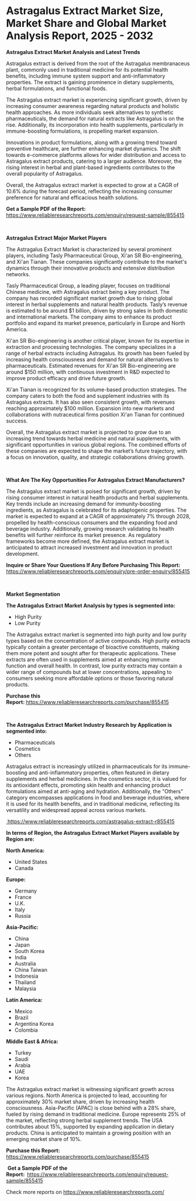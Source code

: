 <p><h1>Astragalus Extract Market Size, Market Share and Global Market Analysis Report, 2025 - 2032</h1></p><p><strong>Astragalus Extract Market Analysis and Latest Trends</strong></p>
<p><p>Astragalus extract is derived from the root of the Astragalus membranaceus plant, commonly used in traditional medicine for its potential health benefits, including immune system support and anti-inflammatory properties. The extract is gaining prominence in dietary supplements, herbal formulations, and functional foods.</p><p>The Astragalus extract market is experiencing significant growth, driven by increasing consumer awareness regarding natural products and holistic health approaches. As more individuals seek alternatives to synthetic pharmaceuticals, the demand for natural extracts like Astragalus is on the rise. Additionally, its incorporation into health supplements, particularly in immune-boosting formulations, is propelling market expansion.</p><p>Innovations in product formulations, along with a growing trend toward preventive healthcare, are further enhancing market dynamics. The shift towards e-commerce platforms allows for wider distribution and access to Astragalus extract products, catering to a larger audience. Moreover, the rising interest in herbal and plant-based ingredients contributes to the overall popularity of Astragalus.</p><p>Overall, the Astragalus extract market is expected to grow at a CAGR of 10.6% during the forecast period, reflecting the increasing consumer preference for natural and efficacious health solutions.</p></p>
<p><strong>Get a Sample PDF of the Report:&nbsp;</strong> <a href="https://www.reliableresearchreports.com/enquiry/request-sample/855415?utm_campaign=2030&utm_medium=2&utm_source=Github&utm_content=ia&utm_term=30012025&utm_id=astragalus-extract">https://www.reliableresearchreports.com/enquiry/request-sample/855415</a></p>
<p>&nbsp;</p>
<p><strong>Astragalus Extract Major Market Players</strong></p>
<p><p>The Astragalus Extract Market is characterized by several prominent players, including Tasly Pharmaceutical Group, Xi'an SR Bio-engineering, and Xi'an Tianan. These companies significantly contribute to the market's dynamics through their innovative products and extensive distribution networks.</p><p>Tasly Pharmaceutical Group, a leading player, focuses on traditional Chinese medicine, with Astragalus extract being a key product. The company has recorded significant market growth due to rising global interest in herbal supplements and natural health products. Tasly’s revenue is estimated to be around $1 billion, driven by strong sales in both domestic and international markets. The company aims to enhance its product portfolio and expand its market presence, particularly in Europe and North America.</p><p>Xi'an SR Bio-engineering is another critical player, known for its expertise in extraction and processing technologies. The company specializes in a range of herbal extracts including Astragalus. Its growth has been fueled by increasing health consciousness and demand for natural alternatives to pharmaceuticals. Estimated revenues for Xi'an SR Bio-engineering are around $150 million, with continuous investment in R&D expected to improve product efficacy and drive future growth.</p><p>Xi'an Tianan is recognized for its volume-based production strategies. The company caters to both the food and supplement industries with its Astragalus extracts. It has also seen consistent growth, with revenues reaching approximately $100 million. Expansion into new markets and collaborations with nutraceutical firms position Xi'an Tianan for continued success.</p><p>Overall, the Astragalus extract market is projected to grow due to an increasing trend towards herbal medicine and natural supplements, with significant opportunities in various global regions. The combined efforts of these companies are expected to shape the market’s future trajectory, with a focus on innovation, quality, and strategic collaborations driving growth.</p></p>
<p>&nbsp;</p>
<p><strong>What Are The Key Opportunities For Astragalus Extract Manufacturers?</strong></p>
<p><p>The Astragalus extract market is poised for significant growth, driven by rising consumer interest in natural health products and herbal supplements. Key trends include an increasing demand for immunity-boosting ingredients, as Astragalus is celebrated for its adaptogenic properties. The market is expected to expand at a CAGR of approximately 7% through 2028, propelled by health-conscious consumers and the expanding food and beverage industry. Additionally, growing research validating its health benefits will further reinforce its market presence. As regulatory frameworks become more defined, the Astragalus extract market is anticipated to attract increased investment and innovation in product development.</p></p>
<p><strong>Inquire or Share Your Questions If Any Before Purchasing This Report:</strong> <a href="https://www.reliableresearchreports.com/enquiry/pre-order-enquiry/855415?utm_campaign=2030&utm_medium=2&utm_source=Github&utm_content=ia&utm_term=30012025&utm_id=astragalus-extract">https://www.reliableresearchreports.com/enquiry/pre-order-enquiry/855415</a></p>
<p>&nbsp;</p>
<p><strong>Market Segmentation</strong></p>
<p><strong>The Astragalus Extract Market Analysis by types is segmented into:</strong></p>
<p><ul><li>High Purity</li><li>Low Purity</li></ul></p>
<p><p>The Astragalus extract market is segmented into high purity and low purity types based on the concentration of active compounds. High purity extracts typically contain a greater percentage of bioactive constituents, making them more potent and sought after for therapeutic applications. These extracts are often used in supplements aimed at enhancing immune function and overall health. In contrast, low purity extracts may contain a wider range of compounds but at lower concentrations, appealing to consumers seeking more affordable options or those favoring natural products.</p></p>
<p><strong>Purchase this Report:&nbsp;</strong><a href="https://www.reliableresearchreports.com/purchase/855415?utm_campaign=2030&utm_medium=2&utm_source=Github&utm_content=ia&utm_term=30012025&utm_id=astragalus-extract">https://www.reliableresearchreports.com/purchase/855415</a></p>
<p>&nbsp;</p>
<p><strong>The Astragalus Extract Market Industry Research by Application is segmented into:</strong></p>
<p><ul><li>Pharmaceuticals</li><li>Cosmetics</li><li>Others</li></ul></p>
<p><p>Astragalus extract is increasingly utilized in pharmaceuticals for its immune-boosting and anti-inflammatory properties, often featured in dietary supplements and herbal medicines. In the cosmetics sector, it is valued for its antioxidant effects, promoting skin health and enhancing product formulations aimed at anti-aging and hydration. Additionally, the "Others" category encompasses applications in food and beverage industries, where it is used for its health benefits, and in traditional medicine, reflecting its versatility and widespread appeal across various markets.</p></p>
<p><a href="https://www.reliableresearchreports.com/astragalus-extract-r855415?utm_campaign=2030&utm_medium=2&utm_source=Github&utm_content=ia&utm_term=30012025&utm_id=astragalus-extract">&nbsp;https://www.reliableresearchreports.com/astragalus-extract-r855415</a></p>
<p><strong>In terms of Region, the Astragalus Extract Market Players available by Region are:</strong></p>
<p>
    <p> <strong> North America: </strong>
        <ul>
            <li>United States</li>
            <li>Canada</li>
        </ul>
        </p> 
    <p> <strong> Europe: </strong>
        <ul>
            <li>Germany</li>
            <li>France</li>
            <li>U.K.</li>
            <li>Italy</li>
            <li>Russia</li>
        </ul>
        </p> 
    <p> <strong> Asia-Pacific: </strong>
        <ul>
            <li>China</li>
            <li>Japan</li>
            <li>South Korea</li>
            <li>India</li>
            <li>Australia</li>
            <li>China Taiwan</li>
            <li>Indonesia</li>
            <li>Thailand</li>
            <li>Malaysia</li>
        </ul>
        </p> 
    <p> <strong> Latin America: </strong>
        <ul>
            <li>Mexico</li>
            <li>Brazil</li>
            <li>Argentina Korea</li>
            <li>Colombia</li>
        </ul>
        </p> 
    <p> <strong> Middle East & Africa: </strong>
        <ul>
            <li>Turkey</li>
            <li>Saudi</li>
            <li>Arabia</li>
            <li>UAE</li>
            <li>Korea</li>
        </ul>
    </p>
    </p>
<p><p>The Astragalus extract market is witnessing significant growth across various regions. North America is projected to lead, accounting for approximately 30% market share, driven by increasing health consciousness. Asia-Pacific (APAC) is close behind with a 28% share, fueled by rising demand in traditional medicine. Europe represents 25% of the market, reflecting strong herbal supplement trends. The USA contributes about 15%, supported by expanding application in dietary products. China is anticipated to maintain a growing position with an emerging market share of 10%.</p></p>
<p><strong>Purchase this Report: </strong><a href="https://www.reliableresearchreports.com/purchase/855415?utm_campaign=2030&utm_medium=2&utm_source=Github&utm_content=ia&utm_term=30012025&utm_id=astragalus-extract">https://www.reliableresearchreports.com/purchase/855415</a></p>
<p>&nbsp;<strong>Get a Sample PDF of the Report:&nbsp;&nbsp;</strong><a href="https://www.reliableresearchreports.com/enquiry/request-sample/855415?utm_campaign=2030&utm_medium=2&utm_source=Github&utm_content=ia&utm_term=30012025&utm_id=astragalus-extract">https://www.reliableresearchreports.com/enquiry/request-sample/855415</a></p>
<p><strong></strong></p>
<p>Check more reports on <a href="https://www.reliableresearchreports.com/?utm_campaign=2030&utm_medium=2&utm_source=Github&utm_content=ia&utm_term=30012025&utm_id=astragalus-extract">https://www.reliableresearchreports.com/</a></p>